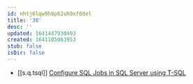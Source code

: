```yaml
---
id: nhtj6lqw9h0p62uh9xf0del
title: '30'
desc: ''
updated: 1641447930493
created: 1641105063953
stub: false
isDir: false
---
```



- [[s.q.tsql]] [Configure SQL Jobs in SQL Server using T-SQL](https://codingsight.com/configure-sql-jobs-in-sql-server-using-t-sql/)

